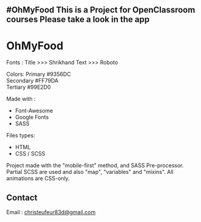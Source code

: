 #OhMyFood
This is a Project for **OpenClassroom** courses
Please take a look in the app
--------------------------------------------------------------------------------------------------------

# OhMyFood

Fonts :
Title >>> Shrikhand
Text >>> Roboto

Colors:
	Primary     #9356DC		
	Secondary	#FF79DA 	
	Tertiary	#99E2D0		

Made with : 
- Font-Awesome
- Google Fonts
- SASS

Files types:
- HTML
- CSS / SCSS

Project made with the "mobile-first" method, and SASS Pre-processor.
Partial SCSS are used and also "map", "variables" and "mixins".
All animations are CSS-only.


## Contact

Email : christeufeur83d@gmail.com

